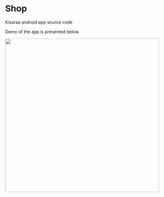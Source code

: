 # Shop
 Kisaraa android app source code
 
Demo of the app is presented below



<img src="demo/demo.gif" width="500">
